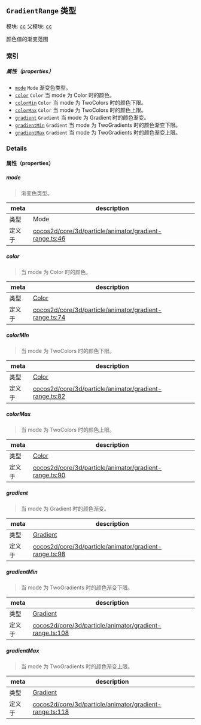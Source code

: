 ## `GradientRange` 类型



模块: [cc](../modules/cc.md)
父模块: [cc](../modules/cc.md)


颜色值的渐变范围



### 索引

##### 属性（properties）

  - [`mode`](#mode) `Mode` 渐变色类型。
  - [`color`](#color) `Color` 当 mode 为 Color 时的颜色。
  - [`colorMin`](#colormin) `Color` 当 mode 为 TwoColors 时的颜色下限。
  - [`colorMax`](#colormax) `Color` 当 mode 为 TwoColors 时的颜色上限。
  - [`gradient`](#gradient) `Gradient` 当 mode 为 Gradient 时的颜色渐变。
  - [`gradientMin`](#gradientmin) `Gradient` 当 mode 为 TwoGradients 时的颜色渐变下限。
  - [`gradientMax`](#gradientmax) `Gradient` 当 mode 为 TwoGradients 时的颜色渐变上限。





### Details


#### 属性（properties）


##### mode

> 渐变色类型。

| meta | description |
|------|-------------|
| 类型 | Mode |
| 定义于 | [cocos2d/core/3d/particle/animator/gradient-range.ts:46](https://github.com/cocos-creator/engine/blob/efe6330ab64803299d3b7fecde039ffed2d9e696/cocos2d/core/3d/particle/animator/gradient-range.ts#L46) |



##### color

> 当 mode 为 Color 时的颜色。

| meta | description |
|------|-------------|
| 类型 | <a href="../classes/Color.html" class="crosslink">Color</a> |
| 定义于 | [cocos2d/core/3d/particle/animator/gradient-range.ts:74](https://github.com/cocos-creator/engine/blob/efe6330ab64803299d3b7fecde039ffed2d9e696/cocos2d/core/3d/particle/animator/gradient-range.ts#L74) |



##### colorMin

> 当 mode 为 TwoColors 时的颜色下限。

| meta | description |
|------|-------------|
| 类型 | <a href="../classes/Color.html" class="crosslink">Color</a> |
| 定义于 | [cocos2d/core/3d/particle/animator/gradient-range.ts:82](https://github.com/cocos-creator/engine/blob/efe6330ab64803299d3b7fecde039ffed2d9e696/cocos2d/core/3d/particle/animator/gradient-range.ts#L82) |



##### colorMax

> 当 mode 为 TwoColors 时的颜色上限。

| meta | description |
|------|-------------|
| 类型 | <a href="../classes/Color.html" class="crosslink">Color</a> |
| 定义于 | [cocos2d/core/3d/particle/animator/gradient-range.ts:90](https://github.com/cocos-creator/engine/blob/efe6330ab64803299d3b7fecde039ffed2d9e696/cocos2d/core/3d/particle/animator/gradient-range.ts#L90) |



##### gradient

> 当 mode 为 Gradient 时的颜色渐变。

| meta | description |
|------|-------------|
| 类型 | <a href="../classes/Gradient.html" class="crosslink">Gradient</a> |
| 定义于 | [cocos2d/core/3d/particle/animator/gradient-range.ts:98](https://github.com/cocos-creator/engine/blob/efe6330ab64803299d3b7fecde039ffed2d9e696/cocos2d/core/3d/particle/animator/gradient-range.ts#L98) |



##### gradientMin

> 当 mode 为 TwoGradients 时的颜色渐变下限。

| meta | description |
|------|-------------|
| 类型 | <a href="../classes/Gradient.html" class="crosslink">Gradient</a> |
| 定义于 | [cocos2d/core/3d/particle/animator/gradient-range.ts:108](https://github.com/cocos-creator/engine/blob/efe6330ab64803299d3b7fecde039ffed2d9e696/cocos2d/core/3d/particle/animator/gradient-range.ts#L108) |



##### gradientMax

> 当 mode 为 TwoGradients 时的颜色渐变上限。

| meta | description |
|------|-------------|
| 类型 | <a href="../classes/Gradient.html" class="crosslink">Gradient</a> |
| 定义于 | [cocos2d/core/3d/particle/animator/gradient-range.ts:118](https://github.com/cocos-creator/engine/blob/efe6330ab64803299d3b7fecde039ffed2d9e696/cocos2d/core/3d/particle/animator/gradient-range.ts#L118) |






